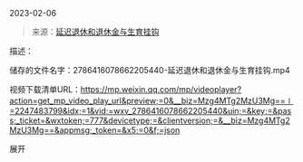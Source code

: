 2023-02-06

> 来源：[延迟退休和退休金与生育挂钩](http://mp.weixin.qq.com/s?__biz=Mzg4MTg2MzU3Mg==&mid=2247483799&idx=1&sn=5ed4e8335c627a5364b54abb31da54b8&chksm=cf5e3f6cf829b67a9e398df2a4797d1dfbc1d5adbd2a81d35f61f2f8946d5741435df79d7f84&scene=27#wechat_redirect)
> 

描述：

储存的文件名字：2786416078662205440-延迟退休和退休金与生育挂钩.mp4

视频下载清单URL：https://mp.weixin.qq.com/mp/videoplayer?action=get_mp_video_play_url&preview;=0&__biz=Mzg4MTg2MzU3Mg==∣=2247483799&idx;=1&vid;=wxv_2786416078662205440&uin;=&key;=&pass;_ticket=&wxtoken;=777&devicetype;=&clientversion;=&__biz=Mzg4MTg2MzU3Mg==&appmsg;_token=&x5;=0&f;=json

展开

